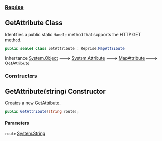 ### [Reprise](Reprise.md 'Reprise')

## GetAttribute Class

Identifies a public static `Handle` method that supports the HTTP GET method.

```csharp
public sealed class GetAttribute : Reprise.MapAttribute
```

Inheritance [System.Object](https://docs.microsoft.com/en-us/dotnet/api/System.Object 'System.Object') &#129106; [System.Attribute](https://docs.microsoft.com/en-us/dotnet/api/System.Attribute 'System.Attribute') &#129106; [MapAttribute](Reprise.MapAttribute.md 'Reprise.MapAttribute') &#129106; GetAttribute
### Constructors

<a name='Reprise.GetAttribute.GetAttribute(string)'></a>

## GetAttribute(string) Constructor

Creates a new [GetAttribute](Reprise.GetAttribute.md 'Reprise.GetAttribute').

```csharp
public GetAttribute(string route);
```
#### Parameters

<a name='Reprise.GetAttribute.GetAttribute(string).route'></a>

`route` [System.String](https://docs.microsoft.com/en-us/dotnet/api/System.String 'System.String')